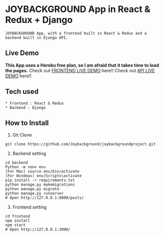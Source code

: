 # JOYBACKGROUND App in React & Redux + Django
```
JOYBACKGROUND App, with a frontend built in React & Redux and a backend built in Django API.
```
## Live Demo
**This App uses a Heroku free plan, so I am afraid that it takes time to load the pages.**
Check out [FRONTEND LIVE DEMO](https://front-end-joy.herokuapp.com/) here!!
Check out [API LIVE DEMO](https://back-end-jb-new.herokuapp.com/) here!!
## Tech used
```
* Frontend : React & Redux
* Backend : Django
```
## How to Install
1. Git Clone
```
git clone https://github.com/Joybackground/joybackgroundproject.git
```
2. Backend setting
```
cd backend
Python -m venv env
(For Mac) source env/bin/activate
(For Windows) env/Scripts\activate
pip install -r requirements.txt
python manage.py makemigrations
python manage.py migrate
python manage.py runserver
# Open http://127.0.0.1:8000/posts/
```
3. Frontend setting
```
cd frontend
npm install
npm start
# Open http://127.0.0.1:3000/
```

